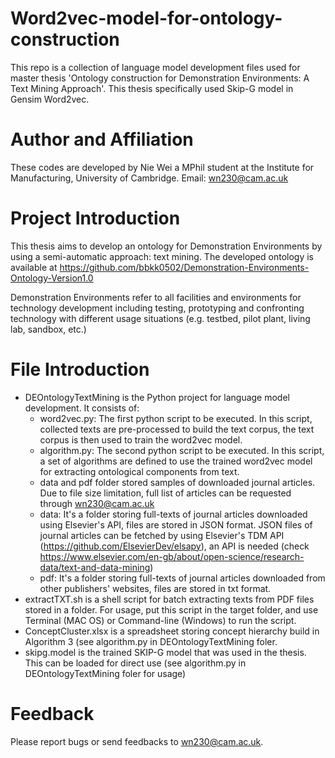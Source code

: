# Word2vec-model-for-ontology-construction 

This repo is a collection of language model development files used for master thesis 'Ontology construction for Demonstration Environments: A Text Mining Approach'. This thesis specifically used Skip-G model in Gensim Word2vec.

# Author and Affiliation
These codes are developed by Nie Wei a MPhil student at the Institute for Manufacturing, University of Cambridge. Email: wn230@cam.ac.uk

# Project Introduction
This thesis aims to develop an ontology for Demonstration Environments by using a semi-automatic approach: text mining. The developed ontology is available at https://github.com/bbkk0502/Demonstration-Environments-Ontology-Version1.0

Demonstration Environments refer to all facilities and environments for technology development including testing, prototyping and confronting technology with different usage situations (e.g. testbed, pilot plant, living lab, sandbox, etc.)

# File Introduction
 * DEOntologyTextMining is the Python project for language model development. It consists of:
    * word2vec.py: The first python script to be executed. In this script, collected texts are pre-processed to build the text corpus, the text corpus is then used to train the word2vec model. 
    * algorithm.py: The second python script to be executed. In this script, a set of algorithms are defined to use the trained word2vec model for extracting ontological components from text.
    * data and pdf folder stored samples of downloaded journal articles. Due to file size limitation, full list of articles can be requested through wn230@cam.ac.uk
     * data: It's a folder storing full-texts of journal articles downloaded using Elsevier's API, files are stored in JSON format. JSON files of journal articles can be fetched by using Elsevier's TDM API (https://github.com/ElsevierDev/elsapy), an API is needed (check https://www.elsevier.com/en-gb/about/open-science/research-data/text-and-data-mining)
     * pdf: It's a folder storing full-texts of journal articles downloaded from other publishers' websites, files are stored in txt format.
 * extractTXT.sh is a shell script for batch extracting texts from PDF files stored in a folder. For usage, put this script in the target folder, and use Terminal (MAC OS) or Command-line (Windows) to run the script.
 * ConceptCluster.xlsx is a spreadsheet storing concept hierarchy build in Algorithm 3 (see algorithm.py in DEOntologyTextMining foler.
 * skipg.model is the trained SKIP-G model that was used in the thesis. This can be loaded for direct use (see algorithm.py in DEOntologyTextMining foler for usage)

# Feedback
Please report bugs or send feedbacks to wn230@cam.ac.uk. 
